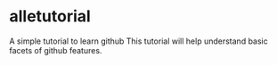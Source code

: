 # alletutorial
A simple tutorial to learn github
This tutorial will help understand basic facets of github features.
